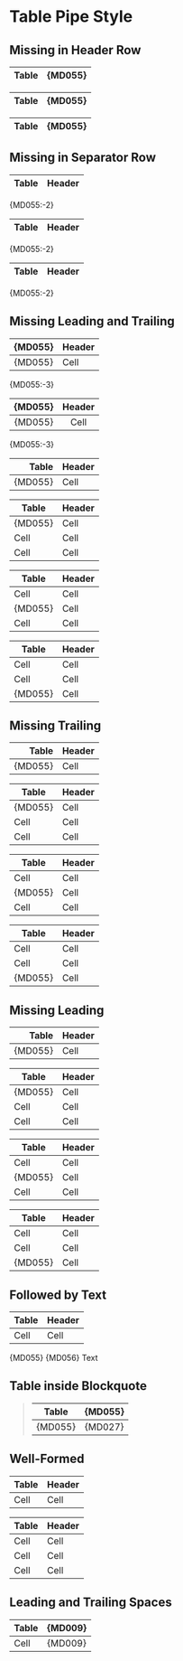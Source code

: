 # Table Pipe Style

<!-- markdownlint-configure-file {
  "table-column-style": false,
  "table-pipe-style": {
    "style": "leading_and_trailing"
  }
} -->

## Missing in Header Row

| Table | {MD055}
|-------|---------|

  Table | {MD055} |
|-------|---------|

  Table | {MD055}
|-------|---------|

## Missing in Separator Row

| Table | Header |
|-------|--------

{MD055:-2}

| Table | Header |
 -------|--------|

{MD055:-2}

| Table | Header |
 -------|--------

{MD055:-2}

## Missing Leading and Trailing

 {MD055} | Header
---------|--------
 {MD055} | Cell

{MD055:-3}

 {MD055} | Header
--------:|:------:
 {MD055} | Cell

{MD055:-3}

| Table   | Header |
|--------:|:-------|
  {MD055} | Cell

| Table   | Header |
|---------|--------|
  {MD055} | Cell
| Cell    | Cell   |
| Cell    | Cell   |

| Table   | Header |
|---------|--------|
| Cell    | Cell   |
  {MD055} | Cell
| Cell    | Cell   |

| Table   | Header |
|---------|--------|
| Cell    | Cell   |
| Cell    | Cell   |
  {MD055} | Cell

## Missing Trailing

| Table   | Header |
|--------:|:-------|
| {MD055} | Cell

| Table   | Header |
|---------|--------|
| {MD055} | Cell
| Cell    | Cell   |
| Cell    | Cell   |

| Table   | Header |
|---------|--------|
| Cell    | Cell   |
| {MD055} | Cell
| Cell    | Cell   |

| Table   | Header |
|---------|--------|
| Cell    | Cell   |
| Cell    | Cell   |
| {MD055} | Cell

## Missing Leading

| Table   | Header |
|--------:|:-------|
  {MD055} | Cell   |

| Table   | Header |
|---------|--------|
  {MD055} | Cell   |
| Cell    | Cell   |
| Cell    | Cell   |

| Table   | Header |
|---------|--------|
| Cell    | Cell   |
  {MD055} | Cell   |
| Cell    | Cell   |

| Table   | Header |
|---------|--------|
| Cell    | Cell   |
| Cell    | Cell   |
  {MD055} | Cell   |

## Followed by Text

| Table | Header |
|-------|--------|
| Cell  | Cell   |
{MD055} {MD056} Text

## Table inside Blockquote

> | Table   | {MD055}
> |---------|---------|
>   {MD055} | {MD027} |

## Well-Formed

| Table | Header |
|-------|--------|
| Cell  | Cell   |

| Table | Header |
|-------|--------|
| Cell  | Cell   |
| Cell  | Cell   |
| Cell  | Cell   |

## Leading and Trailing Spaces

 | Table | {MD009} | 
 |-------|---------|
 | Cell  | {MD009} | 
